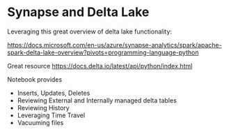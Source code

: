 # Synapse and Delta Lake

Leveraging this great overview of delta lake functionality: 

https://docs.microsoft.com/en-us/azure/synapse-analytics/spark/apache-spark-delta-lake-overview?pivots=programming-language-python

Great resource
https://docs.delta.io/latest/api/python/index.html

Notebook provides

- Inserts, Updates, Deletes
- Reviewing External and Internally managed delta tables
- Reviewing History
- Leveraging Time Travel
- Vacuuming files
